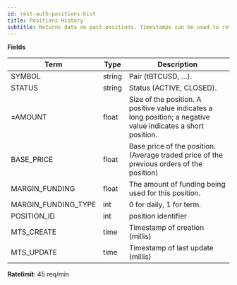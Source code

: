 ```yaml
---
id: rest-auth-positions-hist
title: Positions History
subtitle: Returns data on past positions. Timestamps can be used to retrieve results for a specific time period.
---
```


**Fields**

Term | Type | Description
--|--|--
SYMBOL | string | Pair (tBTCUSD, …).
STATUS | string | Status (ACTIVE, CLOSED).
±AMOUNT | float | Size of the position. A positive value indicates a long position; a negative value indicates a short position.
BASE_PRICE | float | Base price of the position. (Average traded price of the previous orders of the position)
MARGIN_FUNDING | float | The amount of funding being used for this position.
MARGIN_FUNDING_TYPE | int | 0 for daily, 1 for term.
POSITION_ID | int | position identifier
MTS_CREATE | time | Timestamp of creation (millis)
MTS_UPDATE | time | Timestamp of last update (millis)

**Ratelimit**: 45 req/min
